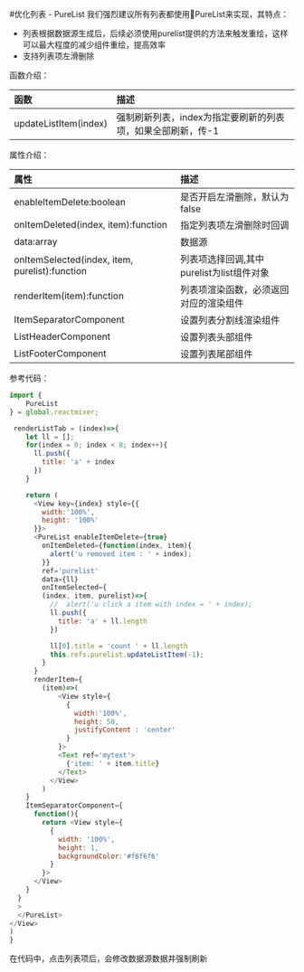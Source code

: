 #优化列表 - PureList
我们强烈建议所有列表都使用PureList来实现，其特点：
* 列表根据数据源生成后，后续必须使用purelist提供的方法来触发重绘，这样可以最大程度的减少组件重绘，提高效率
* 支持列表项左滑删除

函数介绍：

函数 | 描述
:-|:-
updateListItem(index)|强制刷新列表，index为指定要刷新的列表项，如果全部刷新，传-1

属性介绍：

属性 | 描述
:-|:-
enableItemDelete:boolean|是否开启左滑删除，默认为false
onItemDeleted(index, item):function|指定列表项左滑删除时回调
data:array|数据源
onItemSelected(index, item, purelist):function|列表项选择回调,其中purelist为list组件对象
renderItem(item):function|列表项渲染函数，必须返回对应的渲染组件
ItemSeparatorComponent|设置列表分割线渲染组件
ListHeaderComponent|设置列表头部组件
ListFooterComponent|设置列表尾部组件

参考代码：
```javascript
import {
    PureList
} = global.reactmixer;

 renderListTab = (index)=>{
    let ll = [];
    for(index = 0; index < 8; index++){
      ll.push({
        title: 'a' + index
      })
    }

    return (
      <View key={index} style={{
        width:'100%',
        height: '100%'
      }}>
      <PureList enableItemDelete={true}
        onItemDeleted={function(index, item){
          alert('u removed item : ' + index);
        }}
        ref='purelist' 
        data={ll} 
        onItemSelected={
        (index, item, purelist)=>{
          //  alert('u click a item with index = ' + index);
          ll.push({
            title: 'a' + ll.length
          })

          ll[0].title = 'count ' + ll.length
          this.refs.purelist.updateListItem(-1);
        }
      }
      renderItem={
        (item)=>(
            <View style={
              {
                width:'100%',
                height: 50,
                justifyContent : 'center'
              }
            }>
            <Text ref='mytext'>
              {'item: ' + item.title}
            </Text>
          </View>
        )
    }
    ItemSeparatorComponent={
      function(){
        return <View style={
          {
            width: '100%',
            height: 1,
            backgroundColor:'#f6f6f6'
          }
        }>
      </View>
    }
  }
  >
  </PureList>
</View>
)
}
```
在代码中，点击列表项后，会修改数据源数据并强制刷新

